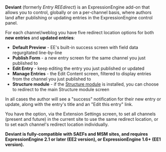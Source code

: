 **Deviant** (formerly *Entry REEdirect*) is an ExpressionEngine add-on that allows you to control, globally or on a per-channel basis, where authors land after publishing or updating entries in the ExpressionEngine control panel.

For each channel/weblog you have five redirect location options for both **new entries** and **updated entries**:

- **Default Preview** - EE's built-in success screen with field data regurgitated line-by-line
- **Publish Form** - a new entry screen for the same channel you just published to
- **Edit Entry** - keep editing the entry you just published or updated
- **Manage Entries** - the Edit Content screen, filtered to display entries from the channel you just published to
- **Structure module** - if the [Structure module](http://buildwithstructure.com) is installed, you can choose to redirect to the main Structure module screen

In all cases the author will see a "success" notification for their new entry or update, along with the entry's title and an "Edit this entry" link.

You have the option, via the Extension Settings screen, to set all channels (present and future) in the current site to use the same redirect location, or to set each channel's redirect location individually.

**Deviant is fully-compatible with SAEFs and MSM sites, and requires ExpressionEngine 2.1 or later (EE2 version), or ExpressionEngine 1.6+ (EE1 version).**